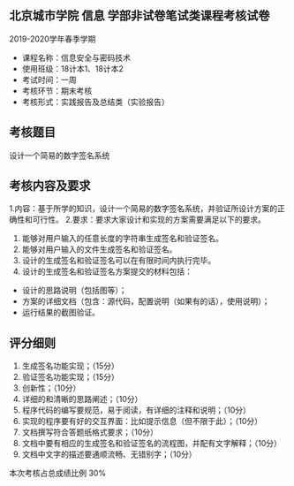 ## 北京城市学院 信息 学部非试卷笔试类课程考核试卷

2019-2020学年春季学期

* 课程名称：信息安全与密码技术
* 使用班级：18计本1、18计本2 
* 考试时间：一周
* 考核环节：期末考核
* 考核形式：实践报告及总结类（实验报告）

## 考核题目
设计一个简易的数字签名系统

## 考核内容及要求
1.内容：基于所学的知识，设计一个简易的数字签名系统，并验证所设计方案的正确性和可行性。
2.要求：要求大家设计和实现的方案需要满足以下的要求。
1) 能够对用户输入的任意长度的字符串生成签名和验证签名。
2) 能够对用户输入的文件生成签名和验证签名。
3) 设计的生成签名和验证签名可以在有限时间内执行完毕。
4) 设计的生成签名和验证签名方案提交的材料包括：
* 设计的思路说明（包括图等）；
* 方案的详细文档（包含：源代码，配置说明（如果有的话），使用说明）；
* 运行结果的截图验证。

## 评分细则
1.	生成签名功能实现；（15分）
2.	验证签名功能实现；（15分）
3.	创新性；（10分）
4.	详细的和清晰的思路阐述；（10分）
5.	程序代码的编写要规范，易于阅读，有详细的注释和说明；（10分）
6.	实现的程序要有好的交互界面：比如提示信息（但不限于此）；（10分）
7.	文档撰写符合答题纸格式要求；（10分）
8.	文档中要有相应的生成签名和验证签名的流程图，并配有文字解释；（10分）
9.	文档中文字的描述要通顺流畅、无错别字；（10分）


本次考核占总成绩比例 30%